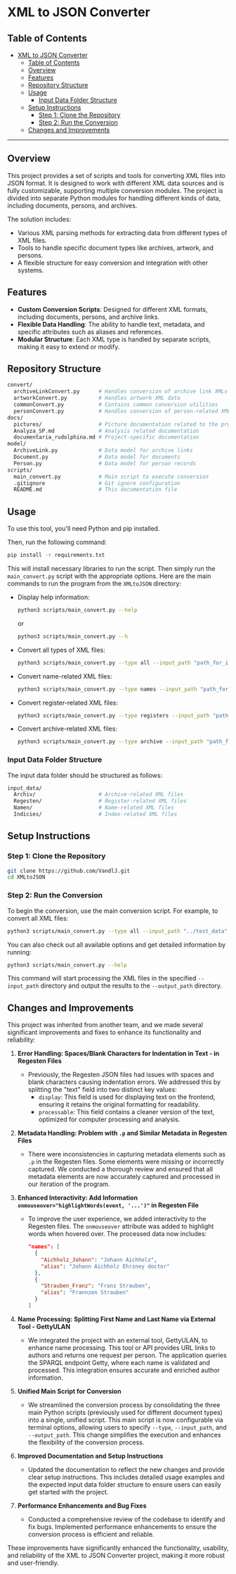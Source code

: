 # XML to JSON Converter

## Table of Contents
- [XML to JSON Converter](#xml-to-json-converter)
  - [Table of Contents](#table-of-contents)
  - [Overview](#overview)
  - [Features](#features)
  - [Repository Structure](#repository-structure)
  - [Usage](#usage)
    - [Input Data Folder Structure](#input-data-folder-structure)
  - [Setup Instructions](#setup-instructions)
    - [Step 1: Clone the Repository](#step-1-clone-the-repository)
    - [Step 2: Run the Conversion](#step-2-run-the-conversion)
  - [Changes and Improvements](#changes-and-improvements)

---

## Overview
This project provides a set of scripts and tools for converting XML files into JSON format. It is designed to work with different XML data sources and is fully customizable, supporting multiple conversion modules. The project is divided into separate Python modules for handling different kinds of data, including documents, persons, and archives.

The solution includes:
- Various XML parsing methods for extracting data from different types of XML files.
- Tools to handle specific document types like archives, artwork, and persons.
- A flexible structure for easy conversion and integration with other systems.

## Features
- **Custom Conversion Scripts**: Designed for different XML formats, including documents, persons, and archive links.
- **Flexible Data Handling**: The ability to handle text, metadata, and specific attributes such as aliases and references.
- **Modular Structure**: Each XML type is handled by separate scripts, making it easy to extend or modify.

## Repository Structure

```bash
convert/
  archiveLinkConvert.py      # Handles conversion of archive link XMLs
  artworkConvert.py          # Handles artwork XML data
  commonConvert.py           # Contains common conversion utilities
  personConvert.py           # Handles conversion of person-related XMLs
docs/
  pictures/                  # Picture documentation related to the project
  Analyza_SP.md              # Analysis related documentation
  documentaria_rudolphina.md # Project-specific documentation
model/
  ArchiveLink.py             # Data model for archive links
  Document.py                # Data model for documents
  Person.py                  # Data model for person records
scripts/
  main_convert.py            # Main script to execute conversion
  .gitignore                 # Git ignore configuration
  README.md                  # This documentation file
```

## Usage

To use this tool, you'll need Python and pip installed.

Then, run the following command:

```bash
pip install -r requirements.txt
```

This will install necessary libraries to run the script. Then simply run the `main_convert.py` script with the appropriate options. Here are the main commands to run the program from the `XMLtoJSON` directory:

- Display help information:
  ```bash
  python3 scripts/main_convert.py --help
  ```
  or
  ```bash
  python3 scripts/main_convert.py --h
  ```

- Convert all types of XML files:
  ```bash
  python3 scripts/main_convert.py --type all --input_path "path_for_input_data" --output_path "path_for_output_data"
  ```

- Convert name-related XML files:
  ```bash
  python3 scripts/main_convert.py --type names --input_path "path_for_input_data" --output_path "path_for_output_data"
  ```

- Convert register-related XML files:
  ```bash
  python3 scripts/main_convert.py --type registers --input_path "path_for_input_data" --output_path "path_for_output_data"
  ```

- Convert archive-related XML files:
  ```bash
  python3 scripts/main_convert.py --type archive --input_path "path_for_input_data" --output_path "path_for_output_data"
  ```

### Input Data Folder Structure

The input data folder should be structured as follows:

```bash
input_data/
  Archiv/                    # Archive-related XML files
  Regesten/                  # Register-related XML files
  Namen/                     # Name-related XML files
  Indicies/                  # Index-related XML files 
```

## Setup Instructions

### Step 1: Clone the Repository

```bash
git clone https://github.com/VandlJ.git
cd XMLtoJSON
```

### Step 2: Run the Conversion

To begin the conversion, use the main conversion script. For example, to convert all XML files:
```bash
python3 scripts/main_convert.py --type all --input_path "../test_data" --output_path "../test_data/output"
```

You can also check out all available options and get detailed information by running:
```bash
python3 scripts/main_convert.py --help
```

This command will start processing the XML files in the specified `--input_path` directory and output the results to the `--output_path` directory.

## Changes and Improvements

This project was inherited from another team, and we made several significant improvements and fixes to enhance its functionality and reliability:

1. **Error Handling: Spaces/Blank Characters for Indentation in Text - in Regesten Files**
   - Previously, the Regesten JSON files had issues with spaces and blank characters causing indentation errors. We addressed this by splitting the "text" field into two distinct key values:
     - `display`: This field is used for displaying text on the frontend, ensuring it retains the original formatting for readability.
     - `processable`: This field contains a cleaner version of the text, optimized for computer processing and analysis.

2. **Metadata Handling: Problem with `.p` and Similar Metadata in Regesten Files**
   - There were inconsistencies in capturing metadata elements such as `.p` in the Regesten files. Some elements were missing or incorrectly captured. We conducted a thorough review and ensured that all metadata elements are now accurately captured and processed in our iteration of the program.

3. **Enhanced Interactivity: Add Information `onmouseover="highlightWords(event, '...')"` in Regesten File**
   - To improve the user experience, we added interactivity to the Regesten files. The `onmouseover` attribute was added to highlight words when hovered over. The processed data now includes:
     ```json
     "names": [
       {
         "Aichholz_Johann": "Johann Aichholz",
         "alias": "Johann Aichholz Ehrzney doctor"
       },
       {
         "Strauben_Franz": "Franz Strauben",
         "alias": "Frannzen Strauben"
       }
     ]
     ```

4. **Name Processing: Splitting First Name and Last Name via External Tool - GettyULAN**
   - We integrated the project with an external tool, GettyULAN, to enhance name processing. This tool or API provides URL links to authors and returns one request per person. The application queries the SPARQL endpoint Getty, where each name is validated and processed. This integration ensures accurate and enriched author information.

5. **Unified Main Script for Conversion**
   - We streamlined the conversion process by consolidating the three main Python scripts (previously used for different document types) into a single, unified script. This main script is now configurable via terminal options, allowing users to specify `--type`, `--input_path`, and `--output_path`. This change simplifies the execution and enhances the flexibility of the conversion process.

6. **Improved Documentation and Setup Instructions**
   - Updated the documentation to reflect the new changes and provide clear setup instructions. This includes detailed usage examples and the expected input data folder structure to ensure users can easily get started with the project.

7. **Performance Enhancements and Bug Fixes**
   - Conducted a comprehensive review of the codebase to identify and fix bugs. Implemented performance enhancements to ensure the conversion process is efficient and reliable.

These improvements have significantly enhanced the functionality, usability, and reliability of the XML to JSON Converter project, making it more robust and user-friendly.